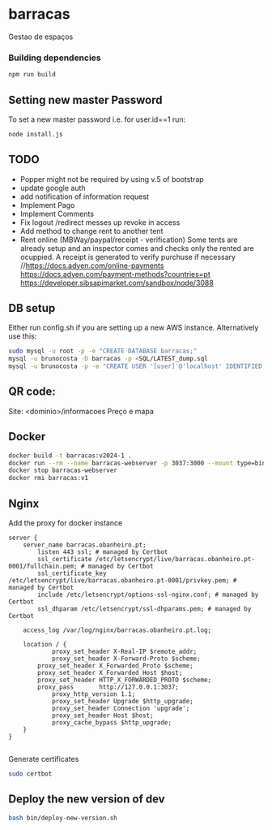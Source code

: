 # barracas
Gestao de espaços 


### Building dependencies

```bash
npm run build
```

## Setting new master Password
To set a new master password i.e. for user.id==1 run:
```bash
node install.js
```

## TODO
- Popper might not be required by using v.5 of bootstrap
- update google auth
- add notification of information request
- Implement Pago
- Implement Comments
- Fix logout /redirect messes up revoke in access
- Add method to change rent to another tent
- Rent online (MBWay/paypal/receipt - verification) Some tents are already setup and an inspector comes and checks only the rented are ocuppied. A receipt is generated to verify purchuse if necessary //https://docs.adyen.com/online-payments https://docs.adyen.com/payment-methods?countries=pt
   https://developer.sibsapimarket.com/sandbox/node/3088

## DB setup
Either run config.sh if you are setting up a new AWS instance.
Alternatively use this:

```bash
sudo mysql -u root -p -e "CREATE DATABASE barracas;"
mysql -u brunocosta -D barracas -p <SQL/LATEST_dump.sql
mysql -u brunocosta -p -e "CREATE USER '[user]'@'localhost' IDENTIFIED BY ''; GRANT ALL PRIVILEGES ON barracas.* TO 'myapp'@'localhost'; FLUSH PRIVILEGES;" 
```


## QR code:
Site: \<dominio>/informacoes
Preço e mapa


## Docker
```bash
docker build -t barracas:v2024-1 .  
docker run --rm --name barracas-webserver -p 3037:3000 --mount type=bind,src=/run/mysqld/mysqld.sock,dst=/run/mysqld/mysqld.sock -d barracas:v2024-1
docker stop barracas-webserver
docker rmi barracas:v1


```

## Nginx
Add the proxy for docker instance
```nginx
server {
	server_name barracas.obanheiro.pt;
        listen 443 ssl; # managed by Certbot
        ssl_certificate /etc/letsencrypt/live/barracas.obanheiro.pt-0001/fullchain.pem; # managed by Certbot
        ssl_certificate_key /etc/letsencrypt/live/barracas.obanheiro.pt-0001/privkey.pem; # managed by Certbot
        include /etc/letsencrypt/options-ssl-nginx.conf; # managed by Certbot
        ssl_dhparam /etc/letsencrypt/ssl-dhparams.pem; # managed by Certbot
	
	access_log /var/log/nginx/barracas.obanheiro.pt.log;

	location / {
	       	proxy_set_header X-Real-IP $remote_addr;
	       	proxy_set_header X-Forward-Proto $scheme;
		proxy_set_header X_Forwarded_Proto $scheme;
		proxy_set_header X_Forwarded_Host $host;
		proxy_set_header HTTP_X_FORWARDED_PROTO $scheme;
		proxy_pass       http://127.0.0.1:3037;
	       	proxy_http_version 1.1;
	       	proxy_set_header Upgrade $http_upgrade;
	       	proxy_set_header Connection 'upgrade';
	       	proxy_set_header Host $host;
       		proxy_cache_bypass $http_upgrade;
	}	
}


```
Generate certificates
```bash 
sudo certbot
```

## Deploy the new version of dev
```bash 
bash bin/deploy-new-version.sh
```
